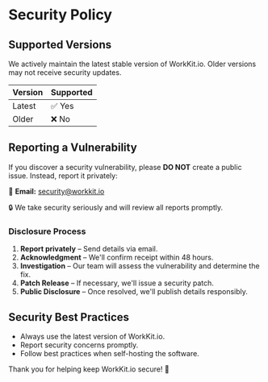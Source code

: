 # Security Policy  

## Supported Versions  
We actively maintain the latest stable version of WorkKit.io. Older versions may not receive security updates.  

| Version   | Supported          |  
|-----------|--------------------|  
| Latest    | ✅ Yes              |  
| Older     | ❌ No               |  

## Reporting a Vulnerability  
If you discover a security vulnerability, please **DO NOT** create a public issue. Instead, report it privately:  

📧 **Email:** security@workkit.io

🔒 We take security seriously and will review all reports promptly.  

### **Disclosure Process**  
1. **Report privately** – Send details via email.  
2. **Acknowledgment** – We'll confirm receipt within 48 hours.  
3. **Investigation** – Our team will assess the vulnerability and determine the fix.  
4. **Patch Release** – If necessary, we'll issue a security patch.  
5. **Public Disclosure** – Once resolved, we'll publish details responsibly.  

## Security Best Practices  
- Always use the latest version of WorkKit.io.  
- Report security concerns promptly.  
- Follow best practices when self-hosting the software.  

Thank you for helping keep WorkKit.io secure! 🔐  
